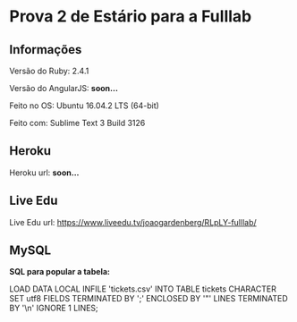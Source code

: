# Prova 2 de Estário para a Fulllab

## Informações

Versão do Ruby: 2.4.1

Versão do AngularJS: **soon...**

Feito no OS: Ubuntu 16.04.2 LTS (64-bit)

Feito com: Sublime Text 3 Build 3126

## Heroku

Heroku url: **soon...**

## Live Edu

Live Edu url: https://www.liveedu.tv/joaogardenberg/RLpLY-fulllab/

## MySQL

**SQL para popular a tabela:**

LOAD DATA LOCAL INFILE 'tickets.csv'
INTO TABLE tickets
CHARACTER SET utf8
FIELDS TERMINATED BY ';'
ENCLOSED BY '"'
LINES TERMINATED BY '\n'
IGNORE 1 LINES;
